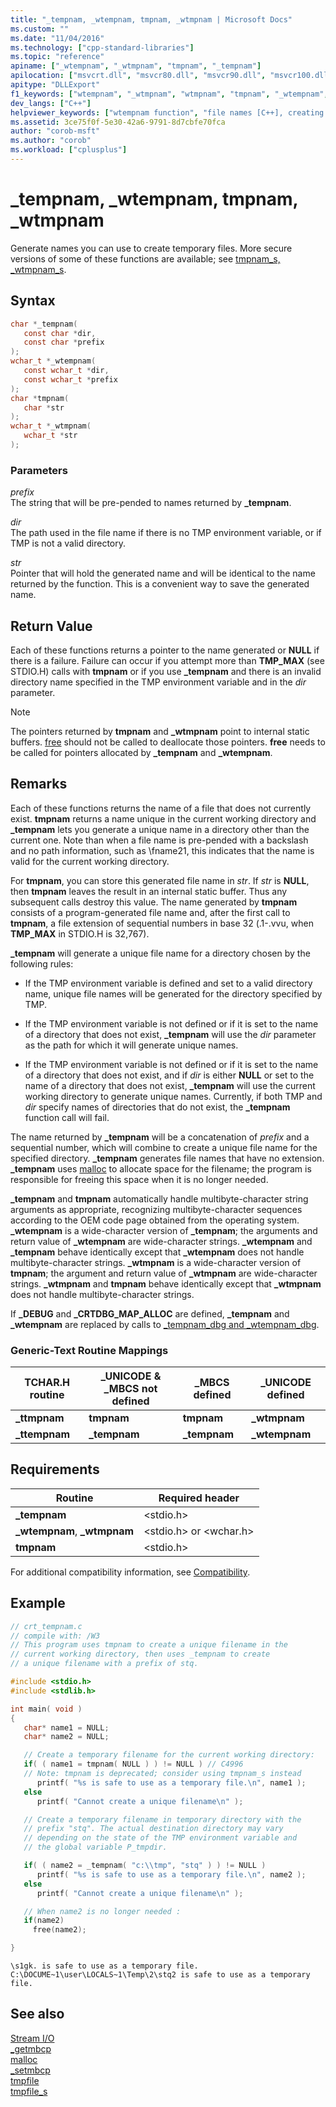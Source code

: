 ```yaml
---
title: "_tempnam, _wtempnam, tmpnam, _wtmpnam | Microsoft Docs"
ms.custom: ""
ms.date: "11/04/2016"
ms.technology: ["cpp-standard-libraries"]
ms.topic: "reference"
apiname: ["_wtempnam", "_wtmpnam", "tmpnam", "_tempnam"]
apilocation: ["msvcrt.dll", "msvcr80.dll", "msvcr90.dll", "msvcr100.dll", "msvcr100_clr0400.dll", "msvcr110.dll", "msvcr110_clr0400.dll", "msvcr120.dll", "msvcr120_clr0400.dll", "ucrtbase.dll", "api-ms-win-crt-stdio-l1-1-0.dll"]
apitype: "DLLExport"
f1_keywords: ["wtempnam", "_wtmpnam", "wtmpnam", "tmpnam", "_wtempnam", "_tempnam"]
dev_langs: ["C++"]
helpviewer_keywords: ["wtempnam function", "file names [C++], creating temporary", "_tempnam function", "ttmpnam function", "tmpnam function", "tempnam function", "wtmpnam function", "temporary files, creating", "file names [C++], temporary", "_ttmpnam function", "_wtmpnam function", "_wtempnam function"]
ms.assetid: 3ce75f0f-5e30-42a6-9791-8d7cbfe70fca
author: "corob-msft"
ms.author: "corob"
ms.workload: ["cplusplus"]
---
```

# _tempnam, _wtempnam, tmpnam, _wtmpnam

Generate names you can use to create temporary files. More secure versions of some of these functions are available; see [tmpnam_s, _wtmpnam_s](tmpnam-s-wtmpnam-s.md).

## Syntax

```C
char *_tempnam(
   const char *dir,
   const char *prefix
);
wchar_t *_wtempnam(
   const wchar_t *dir,
   const wchar_t *prefix
);
char *tmpnam(
   char *str
);
wchar_t *_wtmpnam(
   wchar_t *str
);
```

### Parameters

*prefix*<br/>
The string that will be pre-pended to names returned by **_tempnam**.

*dir*<br/>
The path used in the file name if there is no TMP environment variable, or if TMP is not a valid directory.

*str*<br/>
Pointer that will hold the generated name and will be identical to the name returned by the function. This is a convenient way to save the generated name.

## Return Value

Each of these functions returns a pointer to the name generated or **NULL** if there is a failure. Failure can occur if you attempt more than **TMP_MAX** (see STDIO.H) calls with **tmpnam** or if you use **_tempnam** and there is an invalid directory name specified in the TMP environment variable and in the *dir* parameter.

> [!NOTE]
> The pointers returned by **tmpnam** and **_wtmpnam** point to internal static buffers. [free](free.md) should not be called to deallocate those pointers. **free** needs to be called for pointers allocated by **_tempnam** and **_wtempnam**.

## Remarks

Each of these functions returns the name of a file that does not currently exist. **tmpnam** returns a name unique in the current working directory and **_tempnam** lets you generate a unique name in a directory other than the current one. Note than when a file name is pre-pended with a backslash and no path information, such as \fname21, this indicates that the name is valid for the current working directory.

For **tmpnam**, you can store this generated file name in *str*. If *str* is **NULL**, then **tmpnam** leaves the result in an internal static buffer. Thus any subsequent calls destroy this value. The name generated by **tmpnam** consists of a program-generated file name and, after the first call to **tmpnam**, a file extension of sequential numbers in base 32 (.1-.vvu, when **TMP_MAX** in STDIO.H is 32,767).

**_tempnam** will generate a unique file name for a directory chosen by the following rules:

- If the TMP environment variable is defined and set to a valid directory name, unique file names will be generated for the directory specified by TMP.

- If the TMP environment variable is not defined or if it is set to the name of a directory that does not exist, **_tempnam** will use the *dir* parameter as the path for which it will generate unique names.

- If the TMP environment variable is not defined or if it is set to the name of a directory that does not exist, and if *dir* is either **NULL** or set to the name of a directory that does not exist, **_tempnam** will use the current working directory to generate unique names. Currently, if both TMP and *dir* specify names of directories that do not exist, the **_tempnam** function call will fail.

The name returned by **_tempnam** will be a concatenation of *prefix* and a sequential number, which will combine to create a unique file name for the specified directory. **_tempnam** generates file names that have no extension. **_tempnam** uses [malloc](malloc.md) to allocate space for the filename; the program is responsible for freeing this space when it is no longer needed.

**_tempnam** and **tmpnam** automatically handle multibyte-character string arguments as appropriate, recognizing multibyte-character sequences according to the OEM code page obtained from the operating system. **_wtempnam** is a wide-character version of **_tempnam**; the arguments and return value of **_wtempnam** are wide-character strings. **_wtempnam** and **_tempnam** behave identically except that **_wtempnam** does not handle multibyte-character strings. **_wtmpnam** is a wide-character version of **tmpnam**; the argument and return value of **_wtmpnam** are wide-character strings. **_wtmpnam** and **tmpnam** behave identically except that **_wtmpnam** does not handle multibyte-character strings.

If **_DEBUG** and **_CRTDBG_MAP_ALLOC** are defined, **_tempnam** and **_wtempnam** are replaced by calls to [_tempnam_dbg and _wtempnam_dbg](tempnam-dbg-wtempnam-dbg.md).

### Generic-Text Routine Mappings

|TCHAR.H routine|_UNICODE & _MBCS not defined|_MBCS defined|_UNICODE defined|
|---------------------|------------------------------------|--------------------|-----------------------|
|**_ttmpnam**|**tmpnam**|**tmpnam**|**_wtmpnam**|
|**_ttempnam**|**_tempnam**|**_tempnam**|**_wtempnam**|

## Requirements

|Routine|Required header|
|-------------|---------------------|
|**_tempnam**|\<stdio.h>|
|**_wtempnam**, **_wtmpnam**|\<stdio.h> or \<wchar.h>|
|**tmpnam**|\<stdio.h>|

For additional compatibility information, see [Compatibility](../../c-runtime-library/compatibility.md).

## Example

```C
// crt_tempnam.c
// compile with: /W3
// This program uses tmpnam to create a unique filename in the
// current working directory, then uses _tempnam to create
// a unique filename with a prefix of stq.

#include <stdio.h>
#include <stdlib.h>

int main( void )
{
   char* name1 = NULL;
   char* name2 = NULL;

   // Create a temporary filename for the current working directory:
   if( ( name1 = tmpnam( NULL ) ) != NULL ) // C4996
   // Note: tmpnam is deprecated; consider using tmpnam_s instead
      printf( "%s is safe to use as a temporary file.\n", name1 );
   else
      printf( "Cannot create a unique filename\n" );

   // Create a temporary filename in temporary directory with the
   // prefix "stq". The actual destination directory may vary
   // depending on the state of the TMP environment variable and
   // the global variable P_tmpdir.

   if( ( name2 = _tempnam( "c:\\tmp", "stq" ) ) != NULL )
      printf( "%s is safe to use as a temporary file.\n", name2 );
   else
      printf( "Cannot create a unique filename\n" );

   // When name2 is no longer needed :
   if(name2)
     free(name2);

}
```

```Output
\s1gk. is safe to use as a temporary file.
C:\DOCUME~1\user\LOCALS~1\Temp\2\stq2 is safe to use as a temporary file.
```

## See also

[Stream I/O](../../c-runtime-library/stream-i-o.md)<br/>
[_getmbcp](getmbcp.md)<br/>
[malloc](malloc.md)<br/>
[_setmbcp](setmbcp.md)<br/>
[tmpfile](tmpfile.md)<br/>
[tmpfile_s](tmpfile-s.md)<br/>
